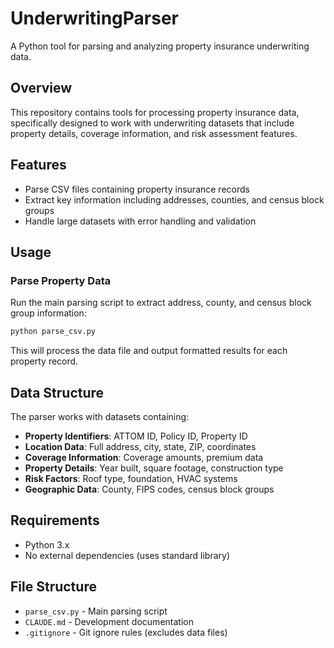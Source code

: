 # UnderwritingParser

A Python tool for parsing and analyzing property insurance underwriting data.

## Overview

This repository contains tools for processing property insurance data, specifically designed to work with underwriting datasets that include property details, coverage information, and risk assessment features.

## Features

- Parse CSV files containing property insurance records
- Extract key information including addresses, counties, and census block groups
- Handle large datasets with error handling and validation

## Usage

### Parse Property Data

Run the main parsing script to extract address, county, and census block group information:

```bash
python parse_csv.py
```

This will process the data file and output formatted results for each property record.

## Data Structure

The parser works with datasets containing:

- **Property Identifiers**: ATTOM ID, Policy ID, Property ID
- **Location Data**: Full address, city, state, ZIP, coordinates
- **Coverage Information**: Coverage amounts, premium data
- **Property Details**: Year built, square footage, construction type
- **Risk Factors**: Roof type, foundation, HVAC systems
- **Geographic Data**: County, FIPS codes, census block groups

## Requirements

- Python 3.x
- No external dependencies (uses standard library)

## File Structure

- `parse_csv.py` - Main parsing script
- `CLAUDE.md` - Development documentation
- `.gitignore` - Git ignore rules (excludes data files)
